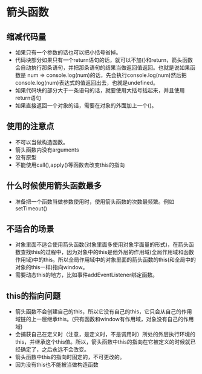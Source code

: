 # 箭头函数

## 缩减代码量

* 如果只有一个参数的话也可以把小括号省掉。
* 代码块部分如果只有一个return语句的话，就可以不加{}和return，箭头函数会自动执行那条语句，并把那条语句的结果当做返回值返回。也就是说如果函数是 num => console.log(num)的话，先会执行console.log(num)然后把console.log(num)表达式的值返回出去，也就是undefined。
* 如果代码块的部分大于一条语句的话，就要使用大括号括起来，并且使用return语句
* 如果直接返回一个对象的话，需要在对象的外面加上一个()。

## 使用的注意点

* 不可以当做构造函数。
* 箭头函数内没有arguments
* 没有原型
* 不能使用call(),apply()等函数去改变this的指向

## 什么时候使用箭头函数最多

* 准备把一个函数当做参数使用时，使用箭头函数的次数最频繁。例如setTimeout()

## 不适合的场景

* 对象里面不适合使用箭头函数(对象里面多使用对象字面量的形式)，在箭头函数查找this的过程中，因为对象中的this是他外层的作用域(全局作用域和函数作用域)中的this。所以全局作用域中的对象里面的箭头函数的this(和全局中的对象的this一样)指向window。
* 需要动态this的地方，比如事件addEventListener绑定函数。

## this的指向问题

* 箭头函数不会创建自己的this，所以它没有自己的this，它只会从自己的作用域链的上一层继承this。(只有函数和window有作用域，对象没有自己的作用域)
* 会捕获自己在定义时（注意，是定义时，不是调用时）所处的外层执行环境的this，并继承这个this值。所以，箭头函数中this的指向在它被定义的时候就已经确定了，之后永远不会改变。
* 箭头函数中this的指向时固定的，不可更改的。
* 因为没有this也不能被当做构造函数
